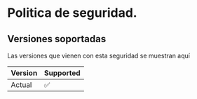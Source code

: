 # Politica de seguridad.

## Versiones soportadas

Las versiones que vienen con esta seguridad se muestran aquí

| Version | Supported          |
| ------- | ------------------ |
| Actual  | :white_check_mark: |
